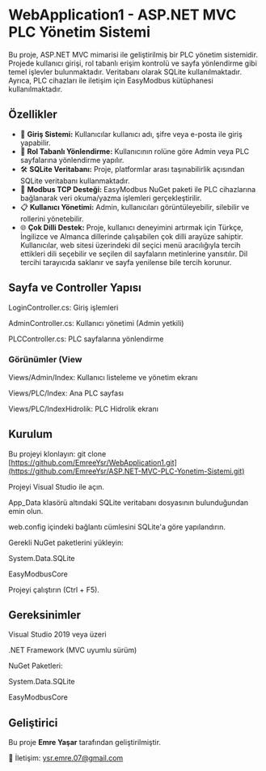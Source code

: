 # WebApplication1 - ASP.NET MVC PLC Yönetim Sistemi
Bu proje, ASP.NET MVC mimarisi ile geliştirilmiş bir PLC yönetim sistemidir. Projede kullanıcı girişi, rol tabanlı erişim kontrolü ve sayfa yönlendirme gibi temel işlevler bulunmaktadır. Veritabanı olarak SQLite kullanılmaktadır. Ayrıca, PLC cihazları ile iletişim için EasyModbus kütüphanesi kullanılmaktadır.

## Özellikler
- 🔐 **Giriş Sistemi:** Kullanıcılar kullanıcı adı, şifre veya e-posta ile giriş yapabilir.
- 👤 **Rol Tabanlı Yönlendirme:** Kullanıcının rolüne göre Admin veya PLC sayfalarına yönlendirme yapılır.
- 🛠️ **SQLite Veritabanı:** Proje, platformlar arası taşınabilirlik açısından SQLite veritabanı kullanmaktadır.
- 🔌 **Modbus TCP Desteği:** EasyModbus NuGet paketi ile PLC cihazlarına bağlanarak veri okuma/yazma işlemleri gerçekleştirilir.
- 📋 **Kullanıcı Yönetimi:** Admin, kullanıcıları görüntüleyebilir, silebilir ve rollerini yönetebilir.
- 🌐 **Çok Dilli Destek:** Proje, kullanıcı deneyimini artırmak için Türkçe, İngilizce ve Almanca dillerinde çalışabilen çok dilli arayüze sahiptir. Kullanıcılar, web sitesi üzerindeki dil seçici menü aracılığıyla tercih ettikleri dili seçebilir ve seçilen dil sayfaların metinlerine yansıtılır. Dil tercihi tarayıcıda saklanır ve sayfa yenilense bile tercih korunur.

## Sayfa ve Controller Yapısı
LoginController.cs: Giriş işlemleri

AdminController.cs: Kullanıcı yönetimi (Admin yetkili)

PLCController.cs: PLC sayfalarına yönlendirme

### Görünümler (View
Views/Admin/Index: Kullanıcı listeleme ve yönetim ekranı

Views/PLC/Index: Ana PLC sayfası

Views/PLC/IndexHidrolik: PLC Hidrolik ekranı

## Kurulum
Bu projeyi klonlayın:
git clone [https://github.com/EmreeYsr/WebApplication1.git](https://github.com/EmreeYsr/ASP.NET-MVC-PLC-Yonetim-Sistemi.git)

Projeyi Visual Studio ile açın.

App_Data klasörü altındaki SQLite veritabanı dosyasının bulunduğundan emin olun.

web.config içindeki bağlantı cümlesini SQLite'a göre yapılandırın.

Gerekli NuGet paketlerini yükleyin:

System.Data.SQLite

EasyModbusCore

Projeyi çalıştırın (Ctrl + F5).

##  Gereksinimler
Visual Studio 2019 veya üzeri

.NET Framework (MVC uyumlu sürüm)

NuGet Paketleri:

System.Data.SQLite

EasyModbusCore

## Geliştirici
Bu proje **Emre Yaşar** tarafından geliştirilmiştir.

📧 İletişim: ysr.emre.07@gmail.com
